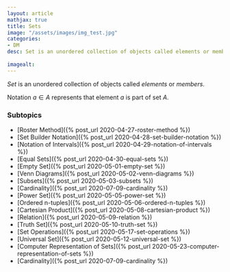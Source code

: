 ```yaml
---
layout: article
mathjax: true
title: Sets
image: "/assets/images/img_test.jpg"
categories:
- DM
desc: Set is an unordered collection of objects called elements or members.
 
imagealt: 
---
```


*Set* is an unordered collection of objects called *elements* or *members*.

Notation $a \in A$ represents that element $a$ is part of set $A$.


































































































































































































































































































































































### Subtopics
- [Roster Method]({% post_url 2020-04-27-roster-method %})
- [Set Builder Notation]({% post_url 2020-04-28-set-builder-notation %})
- [Notation of Intervals]({% post_url 2020-04-29-notation-of-intervals %})
- [Equal Sets]({% post_url 2020-04-30-equal-sets %})
- [Empty Set]({% post_url 2020-05-01-empty-set %})
- [Venn Diagrams]({% post_url 2020-05-02-venn-diagrams %})
- [Subsets]({% post_url 2020-05-03-subsets %})
- [Cardinality]({% post_url 2020-07-09-cardinality %})
- [Power Set]({% post_url 2020-05-05-power-set %})
- [Ordered n-tuples]({% post_url 2020-05-06-ordered-n-tuples %})
- [Cartesian Product]({% post_url 2020-05-08-cartesian-product %})
- [Relation]({% post_url 2020-05-09-relation %})
- [Truth Set]({% post_url 2020-05-10-truth-set %})
- [Set Operations]({% post_url 2020-05-17-set-operations %})
- [Universal Set]({% post_url 2020-05-12-universal-set %})
- [Computer Representation of Sets]({% post_url 2020-05-23-computer-representation-of-sets %})
- [Cardinality]({% post_url 2020-07-09-cardinality %})